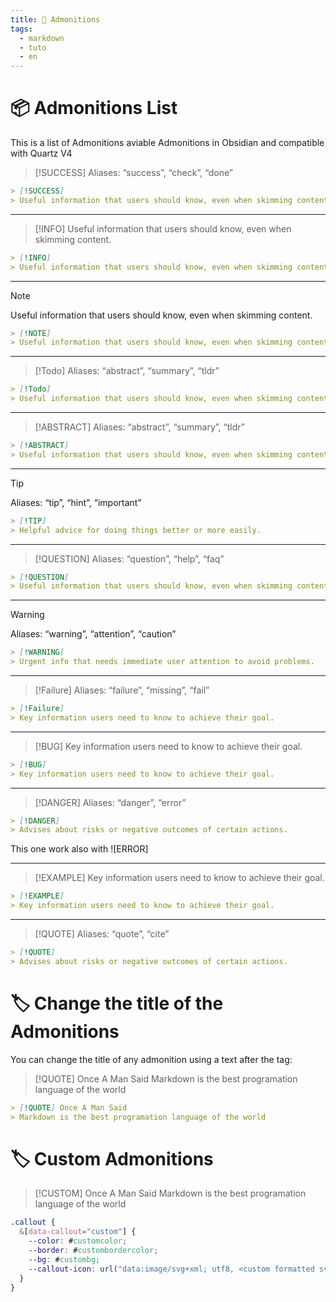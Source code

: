 ```yaml
---
title: 🍭 Admonitions
tags:
  - markdown
  - tuto
  - en
---
```


# 📦 Admonitions List
This is a list of Admonitions aviable Admonitions in Obsidian and compatible with Quartz V4

> [!SUCCESS]
> Aliases: “success”, “check”, “done”

```markdown
> [!SUCCESS]
> Useful information that users should know, even when skimming content.
```
---
> [!INFO]
> Useful information that users should know, even when skimming content.

```markdown
> [!INFO]
> Useful information that users should know, even when skimming content.
```
---
> [!NOTE]
> Useful information that users should know, even when skimming content.

```markdown
> [!NOTE]
> Useful information that users should know, even when skimming content.
```
---
> [!Todo]
> Aliases: “abstract”, “summary”, “tldr”

```markdown
> [!Todo]
> Useful information that users should know, even when skimming content.
```
---
> [!ABSTRACT]
> Aliases: “abstract”, “summary”, “tldr”

```markdown
> [!ABSTRACT]
> Useful information that users should know, even when skimming content.
```
---
> [!TIP]
> Aliases: “tip”, “hint”, “important”

```markdown
> [!TIP]
> Helpful advice for doing things better or more easily.
```
---
> [!QUESTION]
> Aliases: “question”, “help”, “faq”

```markdown
> [!QUESTION]
> Useful information that users should know, even when skimming content.
```
---
> [!WARNING]
> Aliases: “warning”, “attention”, “caution”

```markdown
> [!WARNING]
> Urgent info that needs immediate user attention to avoid problems.
```
---
> [!Failure]
> Aliases: “failure”, “missing”, “fail”

```markdown
> [!Failure]
> Key information users need to know to achieve their goal.
```
---
> [!BUG]
> Key information users need to know to achieve their goal.

```markdown
> [!BUG]
> Key information users need to know to achieve their goal.
```
---
> [!DANGER]
> Aliases: “danger”, “error”

```markdown
> [!DANGER]
> Advises about risks or negative outcomes of certain actions.
```
This one work also with ![ERROR]

---
> [!EXAMPLE]
> Key information users need to know to achieve their goal.

```markdown
> [!EXAMPLE]
> Key information users need to know to achieve their goal.
```
---
> [!QUOTE]
> Aliases: “quote”, “cite”

```markdown
> [!QUOTE]
> Advises about risks or negative outcomes of certain actions.
```

# 🏷️ Change the title of the Admonitions
You can change the title of any admonition using a text after the tag:
> [!QUOTE] Once A Man Said
> Markdown is the best programation language of the world

```markdown
> [!QUOTE] Once A Man Said
> Markdown is the best programation language of the world
```
# 🏷️ Custom Admonitions

> [!CUSTOM] Once A Man Said
> Markdown is the best programation language of the world

```css
.callout {
  &[data-callout="custom"] {
    --color: #customcolor;
    --border: #custombordercolor;
    --bg: #custombg;
    --callout-icon: url("data:image/svg+xml; utf8, <custom formatted svg>"); //SVG icon code
  }
}
```